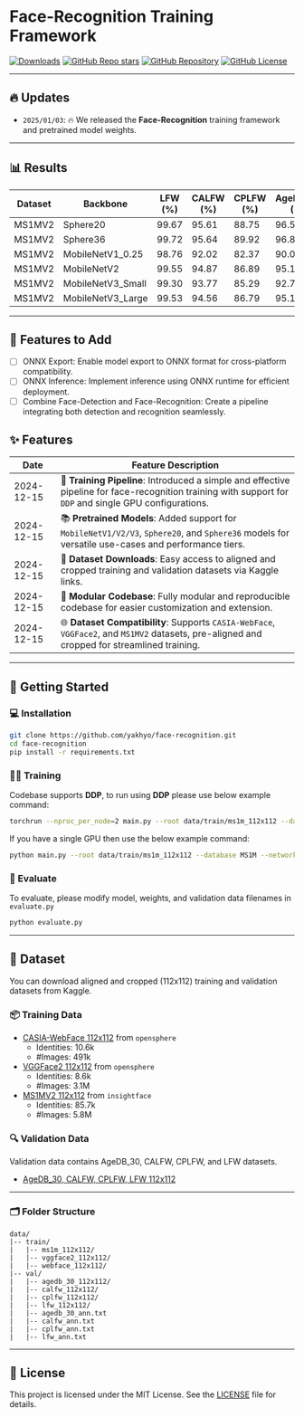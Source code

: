 # Face-Recognition Training Framework

[![Downloads](https://img.shields.io/github/downloads/yakhyo/face-recognition/total)](https://github.com/yakhyo/face-recognition/releases)
[![GitHub Repo stars](https://img.shields.io/github/stars/yakhyo/face-recognition)](https://github.com/yakhyo/face-recognition/stargazers)
[![GitHub Repository](https://img.shields.io/badge/GitHub-Repository-blue?logo=github)](https://github.com/yakhyo/face-recognition)
[![GitHub License](https://img.shields.io/github/license/yakhyo/face-recognition)](https://github.com/yakhyo/face-recognition/blob/main/LICENSE)

---

## 🔥 Updates

- `2025/01/03`: 🔥 We released the **Face-Recognition** training framework and pretrained model weights.

---

## 📊 Results

| Dataset | Backbone          | LFW (%) | CALFW (%) | CPLFW (%) | AgeDB_30 (%) | Num Params |
| ------- | ----------------- | ------- | --------- | --------- | ------------ | ---------- |
| MS1MV2  | Sphere20          | 99.67   | 95.61     | 88.75     | 96.58        | 24.5M      |
| MS1MV2  | Sphere36          | 99.72   | 95.64     | 89.92     | 96.83        | 34.6M      |
| MS1MV2  | MobileNetV1_0.25  | 98.76   | 92.02     | 82.37     | 90.02        | 0.36M      |
| MS1MV2  | MobileNetV2       | 99.55   | 94.87     | 86.89     | 95.16        | 2.29M      |
| MS1MV2  | MobileNetV3_Small | 99.30   | 93.77     | 85.29     | 92.79        | 1.25M      |
| MS1MV2  | MobileNetV3_Large | 99.53   | 94.56     | 86.79     | 95.13        | 3.52M      |

---

## 🚀 Features to Add

- [ ] ONNX Export: Enable model export to ONNX format for cross-platform compatibility.
- [ ] ONNX Inference: Implement inference using ONNX runtime for efficient deployment.
- [ ] Combine Face-Detection and Face-Recognition: Create a pipeline integrating both detection and recognition seamlessly.

## ✨ Features

| Date       | Feature Description                                                                                                                                      |
| ---------- | -------------------------------------------------------------------------------------------------------------------------------------------------------- |
| 2024-12-15 | 🔄 **Training Pipeline**: Introduced a simple and effective pipeline for face-recognition training with support for `DDP` and single GPU configurations. |
| 2024-12-15 | 📚 **Pretrained Models**: Added support for `MobileNetV1/V2/V3`, `Sphere20`, and `Sphere36` models for versatile use-cases and performance tiers.        |
| 2024-12-15 | 📂 **Dataset Downloads**: Easy access to aligned and cropped training and validation datasets via Kaggle links.                                          |
| 2024-12-15 | 🔧 **Modular Codebase**: Fully modular and reproducible codebase for easier customization and extension.                                                 |
| 2024-12-15 | 🌐 **Dataset Compatibility**: Supports `CASIA-WebFace`, `VGGFace2`, and `MS1MV2` datasets, pre-aligned and cropped for streamlined training.             |

---

## 🚀 Getting Started

### 💻 Installation

```bash
git clone https://github.com/yakhyo/face-recognition.git
cd face-recognition
pip install -r requirements.txt
```

### 🏋️‍♂️ Training

Codebase supports **DDP**, to run using **DDP** please use below example command:

```bash
torchrun --nproc_per_node=2 main.py --root data/train/ms1m_112x112 --database MS1M --network mobilenetv1 --classifier MCP
```

If you have a single GPU then use the below example command:

```bash
python main.py --root data/train/ms1m_112x112 --database MS1M --network mobilenetv1 --classifier MCP
```

### 🧪 Evaluate

To evaluate, please modify model, weights, and validation data filenames in `evaluate.py`

```bash
python evaluate.py
```

---

## 📂 Dataset

You can download aligned and cropped (112x112) training and validation datasets from Kaggle.

### 📦 Training Data

- [CASIA-WebFace 112x112](https://www.kaggle.com/datasets/yakhyo/webface-112x112) from `opensphere`
  - Identities: 10.6k
  - #Images: 491k
- [VGGFace2 112x112](https://www.kaggle.com/datasets/yakhyo/vggface2-112x112) from `opensphere`
  - Identities: 8.6k
  - #Images: 3.1M
- [MS1MV2 112x112](https://www.kaggle.com/datasets/yakhyo/ms1m-arcface-dataset) from `insightface`
  - Identities: 85.7k
  - #Images: 5.8M

### 🔍 Validation Data

Validation data contains AgeDB_30, CALFW, CPLFW, and LFW datasets.

- [AgeDB_30, CALFW, CPLFW, LFW 112x112](https://www.kaggle.com/datasets/yakhyo/agedb-30-calfw-cplfw-lfw-aligned-112x112)

---

### 🗂️ Folder Structure

```
data/
|-- train/
|   |-- ms1m_112x112/
|   |-- vggface2_112x112/
|   |-- webface_112x112/
|-- val/
|   |-- agedb_30_112x112/
|   |-- calfw_112x112/
|   |-- cplfw_112x112/
|   |-- lfw_112x112/
|   |-- agedb_30_ann.txt
|   |-- calfw_ann.txt
|   |-- cplfw_ann.txt
|   |-- lfw_ann.txt
```

---

## 📝 License

This project is licensed under the MIT License. See the [LICENSE](LICENSE) file for details.
